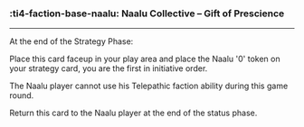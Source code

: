 ### :ti4-faction-base-naalu: __Naalu Collective – Gift of Prescience__

---
At the end of the Strategy Phase: 

Place this card faceup in your play area and place the Naalu '0' token on your strategy card, you are the first in initiative order. 

The Naalu player cannot use his Telepathic faction ability during this game round. 

Return this card to the Naalu player at the end of the status phase.
